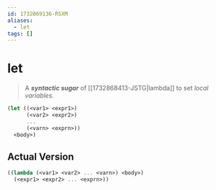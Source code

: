 ```yaml
---
id: 1732869136-RSXM
aliases:
  - let
tags: []
---
```


# let
> A ***syntactic sugar*** of [[1732868413-JSTG|lambda]] to set *local variables*.

```scheme
(let ((<var1> <expr1>)
      (<var2> <expr2>)
      ...
      (<varn> <exprn>))
  <body>)
```

## Actual Version

```scheme
((lambda (<var1> <var2> ... <varn>) <body>)
  (<expr1> <expr2> ... <exprn>))
```


